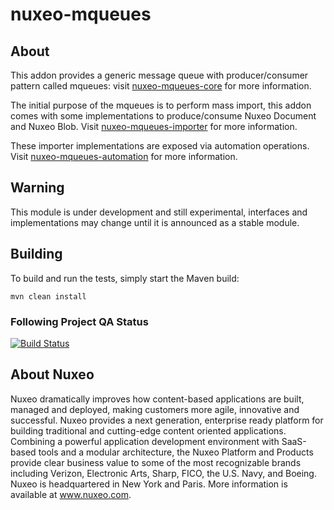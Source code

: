 nuxeo-mqueues
===========================

## About

This addon provides a generic message queue with producer/consumer pattern called mqueues: visit [nuxeo-mqueues-core](https://github.com/nuxeo/nuxeo-mqueues/blob/master/nuxeo-mqueues-core/README.md) for more information.

The initial purpose of the mqueues is to perform mass import, this addon comes with some implementations to produce/consume Nuxeo Document and Nuxeo Blob. Visit [nuxeo-mqueues-importer](https://github.com/nuxeo/nuxeo-mqueues/blob/master/nuxeo-mqueues-importer/README.md) for more information.

These importer implementations are exposed via automation operations. Visit [nuxeo-mqueues-automation](https://github.com/nuxeo/nuxeo-mqueues/blob/master/nuxeo-mqueues-automation/README.md) for more information.


## Warning

This module is under development and still experimental, interfaces and implementations may change until it is announced as a stable module.


## Building

To build and run the tests, simply start the Maven build:

    mvn clean install

### Following Project QA Status

[![Build Status](https://qa.nuxeo.org/jenkins/buildStatus/icon?job=master/addon_nuxeo-mqueues-master)](https://qa.nuxeo.org/jenkins/job/master/job/addon_nuxeo-mqueues-master/)


## About Nuxeo
Nuxeo dramatically improves how content-based applications are built, managed and deployed, making customers more agile, innovative and successful. Nuxeo provides a next generation, enterprise ready platform for building traditional and cutting-edge content oriented applications. Combining a powerful application development environment with SaaS-based tools and a modular architecture, the Nuxeo Platform and Products provide clear business value to some of the most recognizable brands including Verizon, Electronic Arts, Sharp, FICO, the U.S. Navy, and Boeing. Nuxeo is headquartered in New York and Paris. More information is available at www.nuxeo.com.
